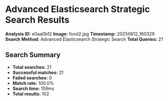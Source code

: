 # Advanced Elasticsearch Strategic Search Results

**Analysis ID:** e0aa0b12
**Image:** food2.jpg
**Timestamp:** 20250612_160329
**Search Method:** Advanced Elasticsearch Strategic Search
**Total Queries:** 21

## Search Summary

- **Total searches:** 21
- **Successful matches:** 21
- **Failed searches:** 0
- **Match rate:** 100.0%
- **Search time:** 159ms
- **Total results:** 102

